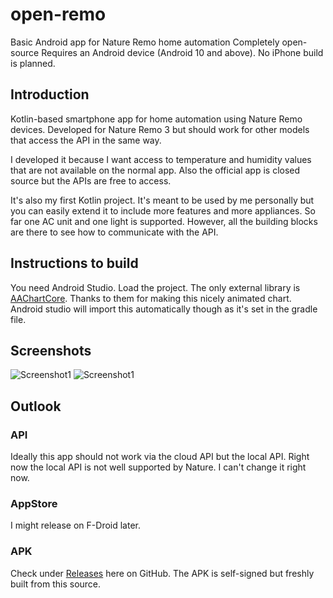 # open-remo
Basic Android app for Nature Remo home automation
Completely open-source
Requires an Android device (Android 10 and above). No iPhone build is planned.

## Introduction
Kotlin-based smartphone app for home automation using Nature Remo devices. Developed for Nature Remo 3 but should work for other models that access the API in the same way.

I developed it because I want access to temperature and humidity values that are not available on the normal app. Also the official app is closed source but the APIs are free to access.

It's also my first Kotlin project. It's meant to be used by me personally but you can easily extend it to include more features and more appliances. So far one AC unit and one light is supported. However, all the building blocks are there to see how to communicate with the API.

## Instructions to build
You need Android Studio. Load the project. The only external library is [AAChartCore](https://github.com/AAChartModel/AAChartCore-Kotlin/tree/master). Thanks to them for making this nicely animated chart. Android studio will import this automatically though as it's set in the gradle file.

## Screenshots
![Screenshot1](https://github.com/cbaus/open-remo/raw/main/readme-material/screenshot1.jpg)
![Screenshot1](https://github.com/cbaus/open-remo/raw/main/readme-material/screenshot2.jpg)



## Outlook
### API
Ideally this app should not work via the cloud API but the local API. Right now the local API is not well supported by Nature. I can't change it right now.
### AppStore
I might release on F-Droid later.
### APK
Check under [Releases](https://github.com/cbaus/open-remo/releases) here on GitHub. The APK is self-signed but freshly built from this source.